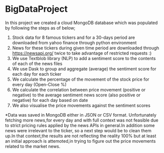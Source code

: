 # BigDataProject
In this project we created a cloud MongoDB database which was populated by following the steps as of below;
  1) Stock data for 8 famous tickers and for a 30-days period are downloaded from yahoo finance through python environment
  2) News for these tickers during given time period are downloaded through https://newsapi.org/ twice to take advantage of restricted requests :)
  3) We use Textblob library (NLP) to add a sentiment score to the contents of each of the news files
  4) We use Dask to group and aggregate (average) the sentiment score for each day for each ticker
  5) We calculate the percentage of the movement of the stock price for every day (Open-Close %)
  6) We calculate the correlation between price movement (positive or negative) to the average sentiment news score (also positive or negative) for each day based on date
  7) We also visualise the price movements against the sentiment scores

*Data was saved in MongoDB either in JSON or CSV format. Unfortunately fetching more news,for every day and with full context was not feasible due to strict pricing rules applied by the news APIs in general.In addition some news were irrelevant to the ticker, so a next step would be to clean them up.In that context,the results are not reflecting the reality 100% but at least an initial approach is attemoted,in trying to figure out the price movements related to the market news.
